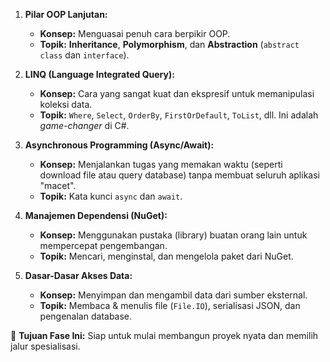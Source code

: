 1.  **Pilar OOP Lanjutan:**
    * **Konsep:** Menguasai penuh cara berpikir OOP.
    * **Topik:** **Inheritance**, **Polymorphism**, dan **Abstraction** (`abstract class` dan `interface`).

2.  **LINQ (Language Integrated Query):**
    * **Konsep:** Cara yang sangat kuat dan ekspresif untuk memanipulasi koleksi data.
    * **Topik:** `Where`, `Select`, `OrderBy`, `FirstOrDefault`, `ToList`, dll. Ini adalah *game-changer* di C#.

3.  **Asynchronous Programming (Async/Await):**
    * **Konsep:** Menjalankan tugas yang memakan waktu (seperti download file atau query database) tanpa membuat seluruh aplikasi "macet".
    * **Topik:** Kata kunci `async` dan `await`.

4.  **Manajemen Dependensi (NuGet):**
    * **Konsep:** Menggunakan pustaka (library) buatan orang lain untuk mempercepat pengembangan.
    * **Topik:** Mencari, menginstal, dan mengelola paket dari NuGet.

5.  **Dasar-Dasar Akses Data:**
    * **Konsep:** Menyimpan dan mengambil data dari sumber eksternal.
    * **Topik:** Membaca & menulis file (`File.IO`), serialisasi JSON, dan pengenalan database.

🎯 **Tujuan Fase Ini:** Siap untuk mulai membangun proyek nyata dan memilih jalur spesialisasi.